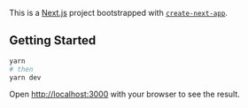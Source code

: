 This is a [Next.js](https://nextjs.org/) project bootstrapped with [`create-next-app`](https://github.com/vercel/next.js/tree/canary/packages/create-next-app).

## Getting Started
```bash
yarn
# then
yarn dev
```

Open [http://localhost:3000](http://localhost:3000) with your browser to see the result.
